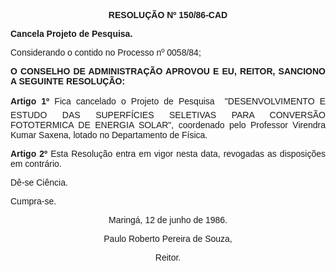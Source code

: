 <BODY LINK="#0000ff" VLINK="#800080">

<B><FONT FACE="Arial"><P ALIGN="CENTER">RESOLU&Ccedil;&Atilde;O Nº 150/86-CAD</P>
<P ALIGN="JUSTIFY">Cancela Projeto de Pesquisa.</P>
</B><P ALIGN="JUSTIFY">Considerando o contido no Processo nº 0058/84;</P>
<B><P ALIGN="JUSTIFY">O CONSELHO DE ADMINISTRA&Ccedil;&Atilde;O APROVOU E EU, REITOR, SANCIONO A SEGUINTE RESOLU&Ccedil;&Atilde;O:</P>
<P ALIGN="JUSTIFY">Artigo 1º</B> Fica cancelado o Projeto de Pesquisa  "DESENVOLVIMENTO E ESTUDO DAS SUPERF&Iacute;CIES SELETIVAS PARA CONVERS&Atilde;O FOTOTERMICA DE ENERGIA SOLAR", coordenado pelo Professor Virendra Kumar Saxena, lotado no Departamento de F&iacute;sica.</P>
<B><P ALIGN="JUSTIFY">Artigo 2º</B> Esta Resolu&ccedil;&atilde;o entra em vigor nesta data, revogadas as disposi&ccedil;&otilde;es em contr&aacute;rio.</P>
<P ALIGN="JUSTIFY">D&ecirc;-se Ci&ecirc;ncia.</P>
<P ALIGN="JUSTIFY">Cumpra-se.</P>
<P ALIGN="CENTER">Maring&aacute;, 12 de junho de 1986.</P>
<P ALIGN="CENTER">Paulo Roberto Pereira de Souza,</P>
<P ALIGN="CENTER">Reitor.</P></FONT></BODY>
